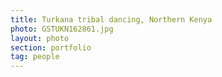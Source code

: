 ```yaml
---
title: Turkana tribal dancing, Northern Kenya
photo: GSTUKN162861.jpg 
layout: photo 
section: portfolio
tag: people 
--- 
```


